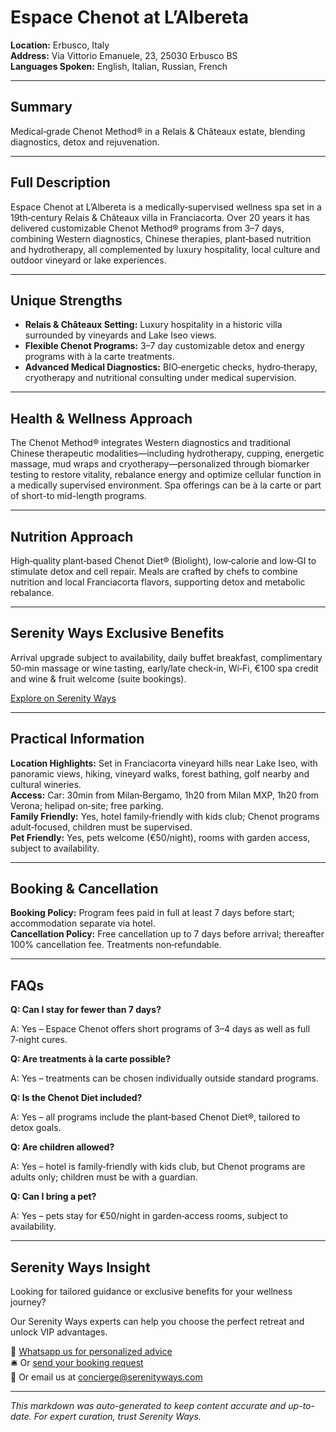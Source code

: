 # Espace Chenot at L’Albereta

**Location:** Erbusco, Italy  
**Address:** Via Vittorio Emanuele, 23, 25030 Erbusco BS  
**Languages Spoken:** English, Italian, Russian, French

---

## Summary

Medical‑grade Chenot Method® in a Relais & Châteaux estate, blending diagnostics, detox and rejuvenation.

---

## Full Description

Espace Chenot at L’Albereta is a medically‑supervised wellness spa set in a 19th‑century Relais & Châteaux villa in Franciacorta. Over 20 years it has delivered customizable Chenot Method® programs from 3–7 days, combining Western diagnostics, Chinese therapies, plant‑based nutrition and hydrotherapy, all complemented by luxury hospitality, local culture and outdoor vineyard or lake experiences.

---

## Unique Strengths

- **Relais & Châteaux Setting:** Luxury hospitality in a historic villa surrounded by vineyards and Lake Iseo views.
- **Flexible Chenot Programs:** 3–7 day customizable detox and energy programs with à la carte treatments.
- **Advanced Medical Diagnostics:** BIO‑energetic checks, hydro‑therapy, cryotherapy and nutritional consulting under medical supervision.

---

## Health & Wellness Approach

The Chenot Method® integrates Western diagnostics and traditional Chinese therapeutic modalities—including hydrotherapy, cupping, energetic massage, mud wraps and cryotherapy—personalized through biomarker testing to restore vitality, rebalance energy and optimize cellular function in a medically supervised environment. Spa offerings can be à la carte or part of short-to mid-length programs.

---

## Nutrition Approach

High‑quality plant‑based Chenot Diet® (Biolight), low‑calorie and low‑GI to stimulate detox and cell repair. Meals are crafted by chefs to combine nutrition and local Franciacorta flavors, supporting detox and metabolic rebalance.

---

## Serenity Ways Exclusive Benefits

Arrival upgrade subject to availability, daily buffet breakfast, complimentary 50‑min massage or wine tasting, early/late check‑in, Wi‑Fi, €100 spa credit and wine & fruit welcome (suite bookings).

[Explore on Serenity Ways](https://serenityways.com/collections/espace-chenot-albereta)

---

## Practical Information

**Location Highlights:** Set in Franciacorta vineyard hills near Lake Iseo, with panoramic views, hiking, vineyard walks, forest bathing, golf nearby and cultural wineries.  
**Access:** Car: 30min from Milan‑Bergamo, 1h20 from Milan MXP, 1h20 from Verona; helipad on‑site; free parking.  
**Family Friendly:** Yes, hotel family‑friendly with kids club; Chenot programs adult‑focused, children must be supervised.  
**Pet Friendly:** Yes, pets welcome (€50/night), rooms with garden access, subject to availability.

---

## Booking & Cancellation

**Booking Policy:** Program fees paid in full at least 7 days before start; accommodation separate via hotel.  
**Cancellation Policy:** Free cancellation up to 7 days before arrival; thereafter 100% cancellation fee. Treatments non‑refundable.

---

## FAQs

**Q: Can I stay for fewer than 7 days?**

A: Yes – Espace Chenot offers short programs of 3–4 days as well as full 7‑night cures.

**Q: Are treatments à la carte possible?**

A: Yes – treatments can be chosen individually outside standard programs.

**Q: Is the Chenot Diet included?**

A: Yes – all programs include the plant‑based Chenot Diet®, tailored to detox goals.

**Q: Are children allowed?**

A: Yes – hotel is family‑friendly with kids club, but Chenot programs are adults only; children must be with a guardian.

**Q: Can I bring a pet?**

A: Yes – pets stay for €50/night in garden‑access rooms, subject to availability.


---

## Serenity Ways Insight

Looking for tailored guidance or exclusive benefits for your wellness journey?

Our Serenity Ways experts can help you choose the perfect retreat and unlock VIP advantages.

💬 [Whatsapp us for personalized advice](https://wa.me/33786553455)  
🛎️ Or [send your booking request](https://serenityways.com/pages/contact)  
📧 Or email us at [concierge@serenityways.com](mailto:concierge@serenityways.com)

---

*This markdown was auto-generated to keep content accurate and up-to-date. For expert curation, trust Serenity Ways.*
